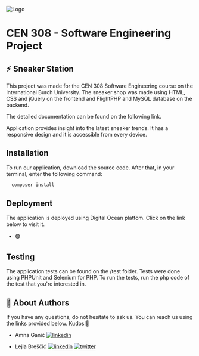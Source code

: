 ![Logo](https://scholarship.ibu.edu.ba/assets/img/logo-burch-small.png)

# CEN 308 - Software Engineering Project 
## ⚡️ Sneaker Station

This project was made for the CEN 308 Software Engineering course on the International Burch University. The sneaker shop was made using HTML, CSS and jQuery on the frontend and FlightPHP and MySQL database on the backend. 

The detailed documentation can be found on the following link. 

Application provides insight into the latest sneaker trends. It has a responsive design and it is accessible from every device.

## Installation

To run our application, download the source code. After that, in your terminal, enter the following command:

```bash
  composer install
```

## Deployment 

The application is deployed using Digital Ocean platfom. Click on the link below to visit it.

- 🟢

## Testing

The application tests can be found on the /test folder. Tests were done using PHPUnit and Selenium for PHP. To run the tests, run the php code of the test that you're interested in. 



## 🚀 About Authors
If you have any questions, do not hesitate to ask us. You can reach us using the links provided below. Kudos!👋
- Amna Ganić 
[![linkedin](https://img.shields.io/badge/linkedin-0A66C2?style=for-the-badge&logo=linkedin&logoColor=white)](https://www.linkedin.com/in/amnaganic07734/)

- Lejla Breščić 
[![linkedin](https://img.shields.io/badge/linkedin-0A66C2?style=for-the-badge&logo=linkedin&logoColor=white)](https://www.linkedin.com/in/lejlabrescic/)
[![twitter](https://img.shields.io/badge/twitter-1DA1F2?style=for-the-badge&logo=twitter&logoColor=white)](https://twitter.com/lejlalol1)




